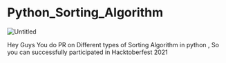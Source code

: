 # Python_Sorting_Algorithm


![Untitled](https://user-images.githubusercontent.com/55308841/135750163-2f8946e0-5617-43b0-a6ee-7b4c69d7d06f.png)




Hey Guys You do PR on  Different types of Sorting Algorithm in python , So you can successfully participated in Hacktoberfest 2021
